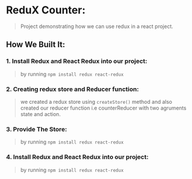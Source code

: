 # ReduX Counter:
> Project demonstrating how we can use redux in a react project.

## How We Built It:
### 1. Install Redux and React Redux into our project:
> by running ```npm install redux react-redux```

### 2. Creating redux store and Reducer function:
> we created a redux store using ```createStore()``` method and also created our reducer function i.e counterReducer with two agruments state and action.

### 3. Provide The Store:
> by running ```npm install redux react-redux```
>

### 4. Install Redux and React Redux into our project:
> by running ```npm install redux react-redux```

